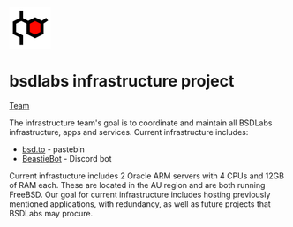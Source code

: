 ![bsdlabs logo](https://github.com/bsdlabs/infra/blob/main/bsdlabs%20logo%20sm.png) 
# bsdlabs infrastructure project

[Team](https://github.com/orgs/bsdlabs/teams/infrastructure)

The infrastructure team's goal is to coordinate and maintain all BSDLabs infrastructure, apps and services. Current infrastructure includes:
* [bsd.to](https://bsd.to) - pastebin
* [BeastieBot](https://github.com/bsdlabs/Beastie-Bot) - Discord bot

Current infrastucture includes 2 Oracle ARM servers with 4 CPUs and 12GB of RAM each. These are located in the AU region and are both running FreeBSD. Our goal for current infrastructure includes hosting previously mentioned applications, with redundancy, as well as future projects that BSDLabs may procure. 
